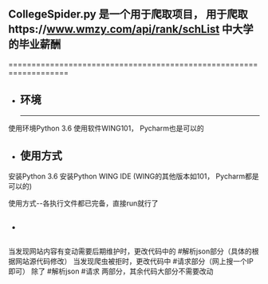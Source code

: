 ## CollegeSpider.py 是一个用于爬取项目， 用于爬取https://www.wmzy.com/api/rank/schList 中大学的毕业薪酬
===================================================================

* ## 环境
  ---
使用环境Python 3.6
使用软件WING101， Pycharm也是可以的

* ## 使用方式
安装Python 3.6
安装Python WING IDE (WING的其他版本如101， Pycharm都是可以的)

使用方式--各执行文件都已完备，直接run就行了

* ## 

当发现网站内容有变动需要后期维护时，更改代码中的 #解析json部分（具体的根据网站源代码修改）
当发现爬虫被拒时，更改代码中 #请求部分（网上搜一个IP即可）
除了 #解析json #请求  两部分，其余代码大部分不需要改动
